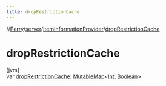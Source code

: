 ```yaml
---
title: dropRestrictionCache
---
```

//[Perry](../../../index.html)/[server](../index.html)/[ItemInformationProvider](index.html)/[dropRestrictionCache](drop-restriction-cache.html)



# dropRestrictionCache



[jvm]\
var [dropRestrictionCache](drop-restriction-cache.html): [MutableMap](https://kotlinlang.org/api/latest/jvm/stdlib/kotlin.collections/-mutable-map/index.html)&lt;[Int](https://kotlinlang.org/api/latest/jvm/stdlib/kotlin/-int/index.html), [Boolean](https://kotlinlang.org/api/latest/jvm/stdlib/kotlin/-boolean/index.html)&gt;




